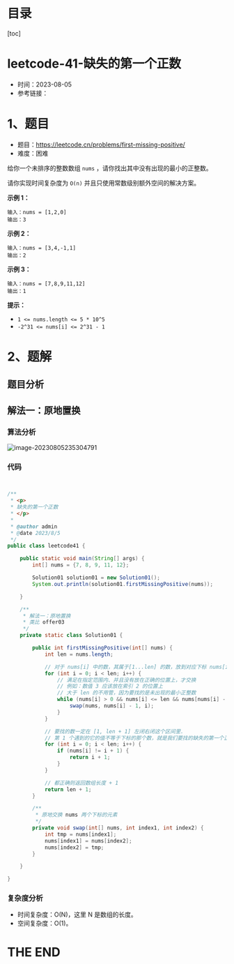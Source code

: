 # 目录

[toc]

# leetcode-41-缺失的第一个正数

- 时间：2023-08-05
- 参考链接：



# 1、题目

- 题目：https://leetcode.cn/problems/first-missing-positive/
- 难度：困难

给你一个未排序的整数数组 `nums` ，请你找出其中没有出现的最小的正整数。

请你实现时间复杂度为 `O(n)` 并且只使用常数级别额外空间的解决方案。

 

**示例 1：**

```
输入：nums = [1,2,0]
输出：3
```

**示例 2：**

```
输入：nums = [3,4,-1,1]
输出：2
```

**示例 3：**

```
输入：nums = [7,8,9,11,12]
输出：1
```

 

**提示：**

+ `1 <= nums.length <= 5 * 10^5`
+ `-2^31 <= nums[i] <= 2^31 - 1`



# 2、题解

## 题目分析



## 解法一：原地置换

### 算法分析

![image-20230805235304791](https://2021-joker.oss-cn-shanghai.aliyuncs.com/java_img/image-20230805235304791.png)



### 代码

```java


/**
 * <p>
 * 缺失的第一个正数
 * </p>
 *
 * @author admin
 * @date 2023/8/5
 */
public class leetcode41 {

    public static void main(String[] args) {
        int[] nums = {7, 8, 9, 11, 12};

        Solution01 solution01 = new Solution01();
        System.out.println(solution01.firstMissingPositive(nums));

    }

    /**
     * 解法一：原地置换
     * 类比 offer03
     */
    private static class Solution01 {

        public int firstMissingPositive(int[] nums) {
            int len = nums.length;

            // 对于 nums[i] 中的数，其属于[1...len] 的数，放到对应下标 nums[i] - 1 上
            for (int i = 0; i < len; i++) {
                // 满足在指定范围内、并且没有放在正确的位置上，才交换
                // 例如：数值 3 应该放在索引 2 的位置上
                // 大于 len 的不用管，因为要找的是未出现的最小正整数
                while (nums[i] > 0 && nums[i] <= len && nums[nums[i] - 1] != nums[i]) {
                    swap(nums, nums[i] - 1, i);
                }
            }

            // 要找的数一定在 [1, len + 1] 左闭右闭这个区间里.
            // 第 1 个遇到的它的值不等于下标的那个数，就是我们要找的缺失的第一个正数
            for (int i = 0; i < len; i++) {
                if (nums[i] != i + 1) {
                    return i + 1;
                }
            }

            // 都正确则返回数组长度 + 1
            return len + 1;
        }

        /**
         * 原地交换 nums 两个下标的元素
         */
        private void swap(int[] nums, int index1, int index2) {
            int tmp = nums[index1];
            nums[index1] = nums[index2];
            nums[index2] = tmp;
        }

    }

}

```





### 复杂度分析

+ 时间复杂度：O(N)，这里 N 是数组的长度。
+ 空间复杂度：O(1)。









# THE END